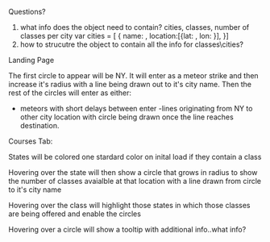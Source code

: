Questions?

1. what info does the object need to contain? cities, classes, number of classes per city
var cities = [ { name: , location:[{lat: , lon: }], }]
2. how to strucutre the object to contain all the info for classes\cities?

Landing Page

The first circle to appear will be NY.  It will enter as a meteor strike and then increase it's radius with a line being drawn out to it's city name. Then the rest of the circles will enter as either:
  - meteors with short delays between enter
  -lines originating from NY to other city location with circle being drawn once the line reaches destination.

Courses Tab:

States will be colored one stardard color on inital load if they contain a class

Hovering over the state will then show a circle that grows in radius to show the number of classes avaialble at that location with a line drawn from circle to it's city name

Hovering over the class will highlight those states in which those classes are being offered and enable the circles

Hovering over a circle will show a tooltip with additional info..what info?

